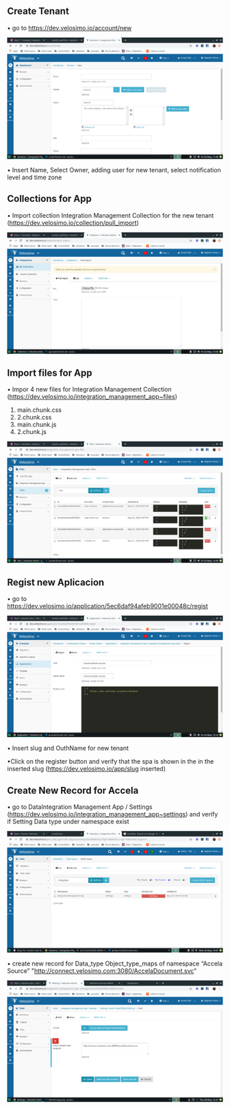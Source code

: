 ## Create Tenant

• go to https://dev.velosimo.io/account/new

<img src="photos/createTenant/insertDataFortenant.png">

• Insert Name, Select Owner, adding user for new tenant, select notification level and time zone

## Collections for App

• Import collection Integration Management Collection for the new tenant (https://dev.velosimo.io/collection/pull_import)

<img src="photos/createTenant/importCollectionForApp.png">

## Import files for App

• Impor 4 new files for Integration Management Collection (https://dev.velosimo.io/integration_management_app~files)

1.  main.chunk.css
2.  2.chunk.css
3.  main.chunk.js
4.  2.chunk.js

<img src="photos/createTenant/filesForApp.png">

## Regist new Aplicacion

• go to https://dev.velosimo.io/application/5ec6daf94afeb9001e00048c/regist

<img src="photos/createTenant/registApplication.png">

• Insert slug and OuthName for new tenant

•Click on the register button and verify that the spa is shown in the in the inserted slug (https://dev.velosimo.io/app/slug inserted)

## Create New Record for Accela

• go to DataIntegration Management App / Settings (https://dev.velosimo.io/integration_management_app~settings) and verify if Setting Data type under namespace exist

<img src="photos/integrationManagment/integrationDataTypeSettings.png">

• create new record for Data_type Object_type_maps of namespace “Accela Source”
"http://connect.velosimo.com:3080/AccelaDocument.svc"

<img src="photos/createTenant/tenantUrlForIntegration.png">
